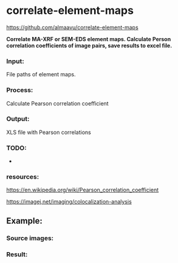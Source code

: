 # correlate-element-maps
https://github.com/almaavu/correlate-element-maps

**Correlate MA-XRF or SEM-EDS element maps. Calculate Person correlation coefficients of image pairs, save results to excel file.**





### Input: 
File paths of element maps.



### Process:
Calculate Pearson correlation coefficient




### Output:
XLS file with Pearson correlations




### TODO:
-



### resources:
https://en.wikipedia.org/wiki/Pearson_correlation_coefficient

https://imagej.net/imaging/colocalization-analysis


## Example:

### Source images:
<p align="center">

</p>

### Result:
<p align="center">

</p>
